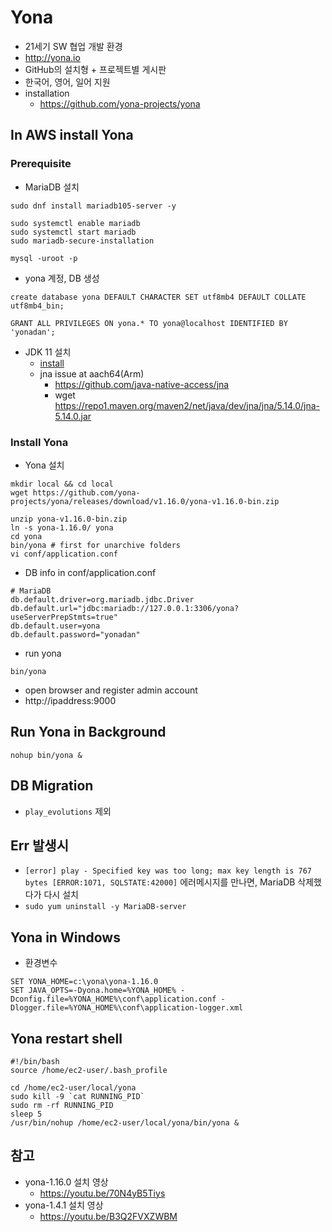 # Yona
- 21세기 SW 협업 개발 환경
- http://yona.io
- GitHub의 설치형 + 프로젝트별 게시판
- 한국어, 영어, 일어 지원
- installation
  * https://github.com/yona-projects/yona

## In AWS install Yona

### Prerequisite
* MariaDB 설치

```
sudo dnf install mariadb105-server -y
```

```
sudo systemctl enable mariadb
sudo systemctl start mariadb
sudo mariadb-secure-installation
```

```
mysql -uroot -p
```

  * yona 계정, DB 생성

```
create database yona DEFAULT CHARACTER SET utf8mb4 DEFAULT COLLATE utf8mb4_bin;

GRANT ALL PRIVILEGES ON yona.* TO yona@localhost IDENTIFIED BY 'yonadan';
```

* JDK 11 설치
  * [install](/mib/java)
  * jna issue at aach64(Arm)
    * https://github.com/java-native-access/jna
    * wget https://repo1.maven.org/maven2/net/java/dev/jna/jna/5.14.0/jna-5.14.0.jar

### Install Yona
* Yona 설치

```
mkdir local && cd local
wget https://github.com/yona-projects/yona/releases/download/v1.16.0/yona-v1.16.0-bin.zip

unzip yona-v1.16.0-bin.zip
ln -s yona-1.16.0/ yona
cd yona
bin/yona # first for unarchive folders
vi conf/application.conf
```

  * DB info in conf/application.conf

```
# MariaDB
db.default.driver=org.mariadb.jdbc.Driver
db.default.url="jdbc:mariadb://127.0.0.1:3306/yona?useServerPrepStmts=true"
db.default.user=yona
db.default.password="yonadan"
```

  * run yona
```
bin/yona
```
* open browser and register admin account
* http://ipaddress:9000

## Run Yona in Background

```
nohup bin/yona &
```

## DB Migration
* `play_evolutions` 제외

## Err 발생시
* `[error] play - Specified key was too long; max key length is 767 bytes [ERROR:1071, SQLSTATE:42000]`
에러메시지를 만나면, MariaDB 삭제했다가 다시 설치
* `sudo yum uninstall -y MariaDB-server`


## Yona in Windows
* 환경변수

```
SET YONA_HOME=c:\yona\yona-1.16.0
SET JAVA_OPTS=-Dyona.home=%YONA_HOME% -Dconfig.file=%YONA_HOME%\conf\application.conf -Dlogger.file=%YONA_HOME%\conf\application-logger.xml
```

## Yona restart shell
```
#!/bin/bash
source /home/ec2-user/.bash_profile

cd /home/ec2-user/local/yona
sudo kill -9 `cat RUNNING_PID`
sudo rm -rf RUNNING_PID
sleep 5
/usr/bin/nohup /home/ec2-user/local/yona/bin/yona &
```

## 참고
* yona-1.16.0 설치 영상
  * https://youtu.be/70N4yB5Tiys
* yona-1.4.1 설치 영상
  * https://youtu.be/B3Q2FVXZWBM
